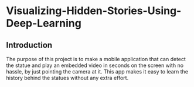 # Visualizing-Hidden-Stories-Using-Deep-Learning

## Introduction
The purpose of this project is to make a mobile application that can detect the statue and play an embedded video in seconds on the screen with no hassle, by just pointing the camera at it. This app makes it easy to learn the history behind the statues without any extra effort.




